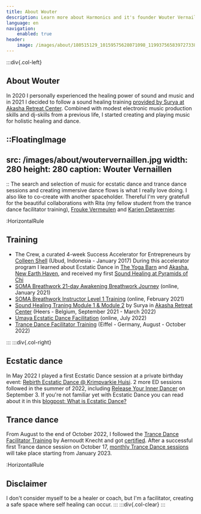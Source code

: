 ```yaml
---
title: About Wouter
description: Learn more about Harmonics and it's founder Wouter Vernaillen
language: en
navigation:
    enabled: true
header:
    image: /images/about/180515129_10159575628071098_1199375658397273382_n.jpg
---
```


:::div{.col-left}

## About Wouter

In 2020 I personally experienced the healing power of sound and music and in 2021 I decided to follow a sound healing training [provided by Surya at Akasha Retreat Center](https://www.akasharetreatcenter.com/).
Combined with modest electronic music production skills and dj-skills from a previous life, I started creating and playing music for holistic healing and dance.

::FloatingImage
---
src: /images/about/woutervernaillen.jpg
width: 280
height: 280
caption: Wouter Vernaillen
---
::
The search and selection of music for ecstatic dance and trance dance sessions and creating immersive dance flows is what I really love doing.
I also like to co-create with another spaceholder. Thereful I'm very gratefull for the beautiful collaborations with Rita (my fellow student from the trance dance facilitator training), [Frouke Vermeulen](https://www.artsoundmedicinewoman.com/about/) and [Karien Detavernier](https://www.shamanour.be/autobiografie).

:HorizontalRule

## Training

* The Crew, a curated 4-week Success Accelerator for Entrepreneurs by [Colleen Shell](https://fabx.tv/speaker/colleen-schell/) (Ubud, Indonesia - January 2017)
 During this accelerator program I learned about Ecstatic Dance in [The Yoga Barn](https://www.theyogabarn.com) and [Akasha, New Earth Haven](https://newearthhaven.com/), and received my first [Sound Healing at Pyramids of Chi](https://pyramidsofchi.com/)
* [SOMA Breathwork 21-day Awakening Breathwork Journey](https://www.somabreath.com/the-awakening-breathwork-journey-fp/) (online, January 2021)
* [SOMA Breathwork Instructor Level 1 Training](https://www.somabreath.com/breathwork-facilitator-teacher-training-certification/) (online, February 2021)
* [Sound Healing Traning Module 1 & Module 2](https://www.akasharetreatcenter.com/soundhealing-training) by
Surya in [Akasha Retreat Center](https://www.akasharetreatcenter.com/) (Heers - Belgium, September 2021 - March 2022)
* [Umaya Ecstatic Dance Facilitation](https://umaya.love/courses/ecstatic-dance-facilitation-guidelines-tools-exercises/) (online, July 2022)
* [Trance Dance Facilitator Training](https://trance-dance.net/) (Eiffel - Germany, August - October 2022)

:::
:::div{.col-right}

## Ecstatic dance
In May 2022 I played a first Ecstatic Dance session at a private birthday event: [Rebirth Ecstatic Dance @ Krimpvarkie Huisi](/en/news/rebirthecstaticdance). 2 more ED sessions followed in the summer of 2022, including [Release Your Inner Dancer](/en/news/releaseyourinnerdancer) on September 3.
If you're not familiar yet with Ecstatic Dance you can read about it in this [blogpost: What is Ecstatic Dance?](/en/news/watisecstaticdance)

## Trance dance
From August to the end of October 2022, I followed the [Trance Dance Facilitator Training](https://trance-dance.net/events/trancedance-facilitator-training/) by Aernoudt Knecht and got [certified](https://trance-dance.net/international/facilitators/wouter-vernaillen/).
After a successful first Trance dance session on October 17, [monthly Trance Dance sessions](/en/trancedance) will take place starting from January 2023.

:HorizontalRule

## Disclaimer

I don't consider myself to be a healer or coach, but I'm a facilitator, creating a safe space where self healing can occur.
:::
:::div{.col-clear}
:::

